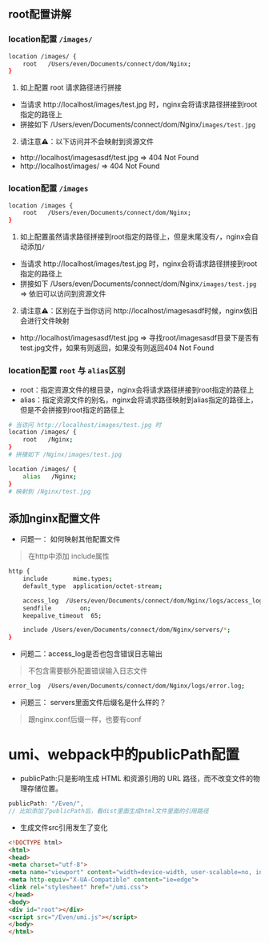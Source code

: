 


## root配置讲解

### location配置 `/images/`
```sh
location /images/ { 
    root   /Users/even/Documents/connect/dom/Nginx; 
}
```
1. 如上配置 root 请求路径进行拼接
 - 当请求 http://localhost/images/test.jpg 时，nginx会将请求路径拼接到root指定的路径上
 - 拼接如下 /Users/even/Documents/connect/dom/Nginx/`images/test.jpg`
2. 请注意⚠️：以下访问并不会映射到资源文件
 - http://localhost/imagesasdf/test.jpg => 404 Not Found
 - http://localhost/images/ => 404 Not Found

### location配置 `/images`
```sh
location /images { 
    root   /Users/even/Documents/connect/dom/Nginx; 
}
```
1. 如上配置虽然请求路径拼接到root指定的路径上，但是末尾没有`/`，nginx会自动添加`/`
 - 当请求 http://localhost/images/test.jpg 时，nginx会将请求路径拼接到root指定的路径上
 - 拼接如下 /Users/even/Documents/connect/dom/Nginx`/images/test.jpg` => 依旧可以访问到资源文件
2. 请注意⚠️：区别在于当你访问 http://localhost/imagesasdf时候，nginx依旧会进行文件映射
 - http://localhost/imagesasdf/test.jpg => 寻找root/imagesasdf目录下是否有test.jpg文件，如果有则返回，如果没有则返回404 Not Found


### location配置 `root` 与 `alias`区别

- root：指定资源文件的根目录，nginx会将请求路径拼接到root指定的路径上
- alias：指定资源文件的别名，nginx会将请求路径映射到alias指定的路径上，但是不会拼接到root指定的路径上

```sh
# 当访问 http://localhost/images/test.jpg 时
location /images/ { 
    root   /Nginx; 
}
# 拼接如下 /Nginx/images/test.jpg

location /images/ { 
    alias   /Nginx; 
}
# 映射到 /Nginx/test.jpg
```

## 添加nginx配置文件

- 问题一： 如何映射其他配置文件
> 在http中添加 include属性
```sh
http {
    include       mime.types;
    default_type  application/octet-stream;

    access_log  /Users/even/Documents/connect/dom/Nginx/logs/access_log;
    sendfile        on;
    keepalive_timeout  65;

    include /Users/even/Documents/connect/dom/Nginx/servers/*;
}
```

- 问题二：access_log是否也包含错误日志输出
> 不包含需要额外配置错误输入日志文件
```sh
error_log  /Users/even/Documents/connect/dom/Nginx/logs/error.log;

```

- 问题三： servers里面文件后缀名是什么样的？
> 跟nginx.conf后缀一样，也要有conf



# umi、webpack中的publicPath配置

- publicPath:只是影响生成 HTML 和资源引用的 URL 路径，而不改变文件的物理存储位置。
```js
publicPath: "/Even/",
// 比如添加了publicPath后，看dist里面生成html文件里面的引用路径
```

- 生成文件src引用发生了变化
```html
<!DOCTYPE html>
<html>
<head>
<meta charset="utf-8">
<meta name="viewport" content="width=device-width, user-scalable=no, initial-scale=1.0, maximum-scale=1.0, minimum-scale=1.0">
<meta http-equiv="X-UA-Compatible" content="ie=edge">
<link rel="stylesheet" href="/umi.css">
</head>
<body>
<div id="root"></div>
<script src="/Even/umi.js"></script>
</body>
</html>
```